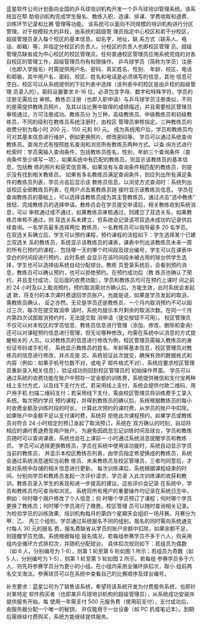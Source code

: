 蓝星软件公司计划面向全国的乒乓球培训机构开发一个乒乓球培训管理系统。该系统旨在帮
助培训机构完成学生报名、教练入职、选课、排课、学费收取和退费、训练环节记录和比赛
管理等功能。
该系统可以面向不同规模的培训机构进行分区管理。对于规模较大的乒校，由系统的超级管
理员指定中心校区和若干分校区，超级管理员录入每个校区的基本信息，如名字，地址，联
系方式（联系人、电话、邮箱）等，并指定分校区的负责人，分校区的负责人也即校区管理
员。超级管理员缺省成为中心校区的校区管理员。任何普通校区管理员应用系统完成的对各
自校区的管理工作，超级管理员均有权限操作。
乒乓球学员（简称为学员）注册（也即入学报名）时需提供用户名、密码、真实姓名、性别、
年龄、校区、电话和邮箱，其中用户名、密码、校区、姓名和电话是必须填写的信息，其他
信息可空白。校区可以从系统提供的下拉列表中选择（该列表中的校区是由乒校的超级管理
员录入的）。密码设置要求 8-16 位，必须包含字母、数字和特殊字符。学员的注册无需后台
审核。教练员注册（也即入职申请）与乒乓球学员注册类似，不同的是需提供教练员照片，
及其以往比赛中取得的成绩描述，并且需要校区管理员审核通过，方可注册成功。教练员分
为三种，高级教练员、中级教练员和初级教练员，不同的级别在教练员系统注册时，由校区
管理员审核指定。三种教练员的收费分别为每小时 200 元、150 元和 80 元。
成为系统用户后，学员和教练员均可对其基本信息进行维护，例如更换照片、修改密码等。
学员可以通过系统查询教练员。查询方式有按照姓名查询和浏览所有教练员两种方式。以查
询方式进行检索时：学员需输入查询条件，包括教练员姓名，性别，年龄三个查询条件（查
询条件至少填写一项），如果系统中有匹配的教练员，则显示该教练员的基本信息，包括教
练的照片和获奖信息等。如果没有与查询条件相匹配的教练员，则提示没有找到相关教练员。
如果有多名教练员满足查询条件，则应列出所有满足条件的教练员列表，学员点击后显示该
教练员信息。以浏览方式查询时：系统列出该校区全部教练员列表，在用户点击某教练员链
接时显示该教练员信息。
学员在查询教练员的基础上，可以选择该教练员成为其主管教练员，通过点击“选中教练”
按钮，完成教练员的选择申请。教练员会在学员提交申请后，相关教练收到系统消息，可以
审核通过或不通过，如果教练员审核通过，则建立了双选关系，如果教练员审核不通过，则
双选关系未建立，但系统会记录该项双选未成功的记录供后续查询。一名学员最多选择两位
教练员，一名教练员可以指导最多 20 名学员。
在双选关系确立后，学生可以预约课程，预约课程的流程如下：学生选择某个已建立双选关
系的教练员，系统显示该教练员的课表，课表中列出该教练员未来一周的所有已预约的课程，
包括哪一天的哪个时间段及球台编号，学生可以在课表中空白的时间段进行预约，此时系统
会显示在该时间段未被占用的球台供学生选择，学生也可以选择由系统自动分配球台。教练
员登录系统后，会看到预约消息，教练员可以确认预约，也可以拒绝预约。在预约成功后（教
练员也确认了预约，并且支付成功，见后面的收费功能），学员和教练员均可在预约上课时
间之前的 24 小时及以上取消预约，预约取消需对方确认后，方能生效，此时系统会发起退
款，将支付的本次课时费退回学员账户。也就是说，如果是学员发起的取消，需教练员确认，
反之亦然。无论是学员还是教练员，一个月内取消预约不可以超过三次，每次在提交取消申
请时，系统均提示本月剩余的取消次数。在同一个月内第四次试图取消预约时，无法提交取
消申请（提交按钮不可用）。
校区管理员不仅可以对本校区的学员信息、教练员信息进行管理（添加、修改、删除和查询）
还可以对课程预约信息进行管理，但无论哪种修改，均需在系统中以消息的方式提醒相关的
人员。以对教练员的信息进行修改为例，校区管理员需输入教练员的身份证号码或手机号，
系统显示教练员的姓名、年龄等基本信息，校区管理员对教练员的信息进行修改，并点击提
交。系统验证此次提交，确保有效的数据格式和内容（例如：如果手机号位数不对，或电子
邮件格式不对），系统应要求校区管理员重新录入相关信息），验证成功则回到校区管理员的
初始操作界面。
学员可以通过系统的收费功能在账户中预存一定金额的训练费，系统提供微信和支付宝两种
线上支付方式，以及线下支付方式，若采用线上支付，系统会提供付款二维码，用户用手机
扫描二维码支付；若采用线下支付，需由校区管理员将训练费手工录入系统。每次预约学员
预约课程，并得到教练员的确认后，系统根据教练员的每小时收费金额及训练时段的时长，
计算此次预约的课时费，从学员的账户中扣除。如果账户中金额不足以支付课时费，系统将
拒绝此次课程预约。如果学员或教练员对符合 24 小时规定的预订发起了取消预订，系统在
双方确认的时刻，自动将相应的课时费退费至用户账户。
为避免因疏忽忘记训练时间及球台，学员和教练员随时可以查询课表，系统也会在上课前一
小时通过系统消息提醒学员和教练员。
学员可以选择更换教练员，学员在系统中使用该功能时，系统自动显示学员当前的教练员，
并显示本校区教练员列表，由学员指定希望换成的教练员，系统会通过系统消息通知当前教
练员、未来教练员及校区管理员，三者均同意后，才能对系统中存储的相关信息进行更新。
每次训练课后，系统根据课程结束的时间，分别向学员和教练员发起一次评价请求，学员录
入此次训练课的收获和教训，教练员录入学生的表现和进一步提高的建议。这些评价会记录
在系统中，学员和教练员均可查询和浏览。
系统将所有用户的重要操作均记录在系统日志中，例如：何时哪个用户修改了个人信息；何
时哪个学员预订了课程；何时哪个学员更换了教练员；何时哪个学员进行了缴费。校区管理
员可以随时查询相关记录。
为检验学员的训练效果，培训机构每月的第四个星期天会组织一场月赛。月赛分为甲、乙、
丙三个组别。学员通过系统报名不同的组别，报名的同时需向系统通支付每人 30 元的报名
费，报名费缺省从学员的账户余额中扣除，如果余额不足，则提醒学员充值。系统根据每组
报名情况，若每组参赛学员不多于六人，则采用组内全循环方式排扣次，并随机分配球台。
具体扣次规则如下：若组员为偶数（如 6 人，分别编号为 1-6），则第 1 轮至第 6 轮如图 1
所示；若组员为奇数（如 5 人，分别编号为 1-5），则第 1 轮至第 5 轮如图 2 所示。若每组
参赛学员多于六人，则先将参赛学员分为更小的小组，在小组内采用全循环排扣次，取小
组前两名交叉淘汰。参赛球员可以在系统中查看自己的比赛顺序及球台编号。

补充要求：蓝星公司为了销售该系统，希望将该系统开发为付费服务系统，也即针对某特定
软件购买者（也即某乒乓球培训机构的超级管理员），从系统成功安装并提供服务开始，每
使用一年需支付 500 元服务费（使用前支付），支付成功后，由服务器分配一个唯一的秘钥，
并仅能用于一台设备（如 PC 机或笔记本）。到期后需继续付费购买，系统方能继续提供服务。